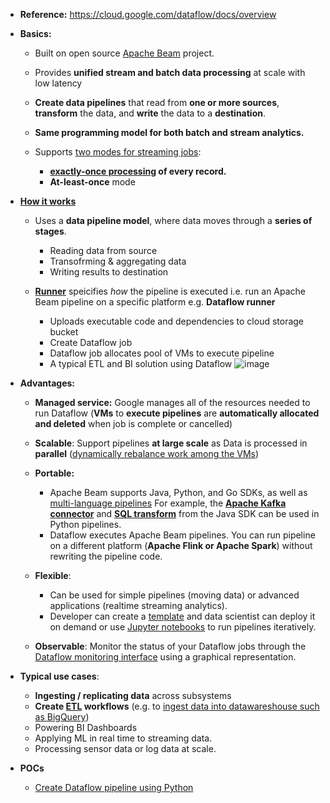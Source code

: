 - **Reference:** https://cloud.google.com/dataflow/docs/overview

- **Basics:**
  - Built on open source [Apache Beam](https://beam.apache.org/) project.

  - Provides **unified stream and batch data processing** at scale with low latency

  - **Create data pipelines** that read from **one or more sources**, **transform** the data, and **write** the data to a **destination**.

  - **Same programming model for both batch and stream analytics.**

  - Supports [two modes for streaming jobs](https://cloud.google.com/dataflow/docs/guides/streaming-modes):
    - **[exactly-once processing](https://cloud.google.com/dataflow/docs/concepts/exactly-once) of every record.**
    - **At-least-once** mode

- **[How it works](https://cloud.google.com/dataflow/docs/overview#how_it_works)**
  - Uses a **data pipeline model**, where data moves through a **series of stages**.
    - Reading data from source
    - Transofrming & aggregating data
    - Writing results to destination 

  - **[Runner](https://beam.apache.org/documentation/basics/#runner)** speicifies _how_ the pipeline is executed i.e. run an Apache Beam pipeline on a specific platform e.g. **Dataflow runner**
    - Uploads executable code and dependencies to cloud storage bucket
    - Create Dataflow job
    - Dataflow job allocates pool of VMs to execute pipeline
    - A typical ETL and BI solution using Dataflow
![image](https://github.com/Ajit1279/GCP_Learning/assets/81754034/8309b8b0-69db-4c45-92df-78dd456534e9)

 
- **Advantages:**
  - **Managed service:** Google manages all of the resources needed to run Dataflow (**VMs** to **execute pipelines** are **automatically allocated and deleted** when job is complete or cancelled)

  - **Scalable**: Support pipelines **at large scale** as Data is processed in **parallel** ([dynamically rebalance work among the VMs](https://cloud.google.com/dataflow/docs/dynamic-work-rebalancing))

  - **Portable:**
    - Apache Beam supports Java, Python, and Go SDKs, as well as [multi-language pipelines](https://beam.apache.org/documentation/programming-guide/#multi-language-pipelines) For example, the **[Apache Kafka connector](https://github.com/apache/beam/blob/master/sdks/python/apache_beam/io/kafka.py)** and **[SQL transform](https://github.com/apache/beam/blob/master/sdks/python/apache_beam/transforms/sql.py)** from the Java SDK can be used in Python pipelines.
    - Dataflow executes Apache Beam pipelines. You can run pipeline on a different platform (**Apache Flink or Apache Spark**) without rewriting the pipeline code.  

  - **Flexible**:
    - Can be used for simple pipelines (moving data) or advanced applications (realtime streaming analytics).
    - Developer can create a [template](https://cloud.google.com/dataflow/docs/concepts/dataflow-templates) and data scientist can deploy it on demand or use [Jupyter notebooks](https://cloud.google.com/dataflow/docs/guides/interactive-pipeline-development) to run pipelines iteratively.

  - **Observable**: Monitor the status of your Dataflow jobs through the [Dataflow monitoring interface](https://cloud.google.com/dataflow/docs/guides/monitoring-overview) using a graphical representation. 


- **Typical use cases**:
  -  **Ingesting / replicating data** across subsystems
  -  **Create [ETL](https://cloud.google.com/learn/what-is-etl) workflows** (e.g. to [ingest data into datawareshouse such as BigQuery](https://github.com/Ajit1279/GCP_Learning/tree/main/20240316_BigDataAnalytics/20240318_ETL_intoBigquery_usingDataFlow))
  -  Powering BI Dashboards
  -  Applying ML in real time to streaming data.
  -  Processing sensor data or log data at scale.

- **POCs**
  - [Create Dataflow pipeline using Python](https://github.com/Ajit1279/GCP_Learning/tree/main/20240316_BigDataAnalytics/20240413_Dataflow/20240414_DFPipeline_Python) 
